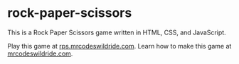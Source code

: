 # rock-paper-scissors

This is a Rock Paper Scissors game written in HTML, CSS, and JavaScript.

Play this game at [rps.mrcodeswildride.com](https://rps.mrcodeswildride.com/).
Learn how to make this game at [mrcodeswildride.com](https://www.mrcodeswildride.com/).